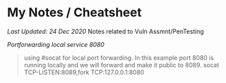 # My Notes / Cheatsheet
*Last Updated: 24 Dec 2020*
Notes related to Vuln Assmnt/PenTesting 



*Portforwarding local service 8080*
>using #socat for local port forwarding. In this example port 8080 is running locally and we will forward and make it public to 8089.
>socat TCP-LISTEN:8089,fork TCP:127.0.0.1:8080
